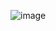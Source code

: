 ![image](https://user-images.githubusercontent.com/23742300/144006049-c366e635-300a-4bb8-abae-f00c6035a5ae.png)
